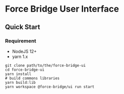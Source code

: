 # Force Bridge User Interface

## Quick Start

### Requirement

- NodeJS 12+
- yarn 1.x

```
git clone path/to/the/force-bridge-ui
cd force-bridge-ui
yarn install
# build commons libraries
yarn build:lib
yarn workspace @force-bridge/ui run start
```
